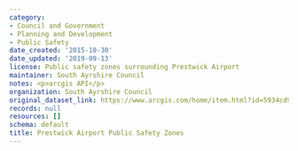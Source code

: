 ```yaml
---
category:
- Council and Government
- Planning and Development
- Public Safety
date_created: '2015-10-30'
date_updated: '2019-09-13'
license: Public safety zones surrounding Prestwick Airport
maintainer: South Ayrshire Council
notes: <p>arcgis API</p>
organization: South Ayrshire Council
original_dataset_link: https://www.arcgis.com/home/item.html?id=5934cd9303934b9ba4c23157ecb7bc40
records: null
resources: []
schema: default
title: Prestwick Airport Public Safety Zones
---
```

